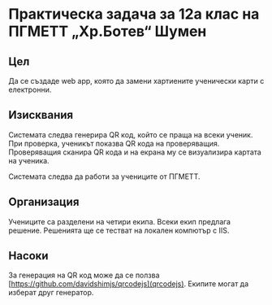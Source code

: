 # Практическа задача за 12а клас на ПГМЕТТ „Хр.Ботев“ Шумен

## Цел

Да се създаде web app, която да замени хартиените ученически карти с електронни.

## Изисквания

Системата следва генерира QR код, който се праща на всеки ученик. При проверка, ученикът показва QR кода на проверяващия.
Проверяващия сканира QR кода и на екрана му се визуализира картата на ученика.

Системата следва да работи за учениците от ПГМЕТТ.

## Организация

Учениците са разделени на четири екипа. Всеки екип предлага решение. Решенията ще се тестват на локален компютър с IIS.

## Насоки

За генерация на QR код може да се ползва [https://github.com/davidshimjs/qrcodejs](qrcodejs). Екипите могат да изберат друг генератор.

